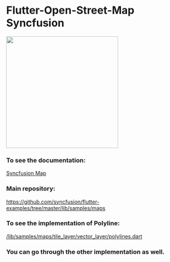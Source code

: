 # Flutter-Open-Street-Map Syncfusion

<img src="https://cdn.syncfusion.com/content/images/company-logos/Syncfusion_Logo_Image.png" height="300" width="300">

### To see the documentation:
<a href="https://help.syncfusion.com/flutter/maps/overview" target="_blank">Syncfusion Map</a>

### Main repository:
<a>https://github.com/syncfusion/flutter-examples/tree/master/lib/samples/maps<a>

### To see the implementation of Polyline:
<a href="https://github.com/Tamim200042130/Flutter-Open-Street-Map/blob/syncfusion/lib/samples/maps/tile_layer/vector_layer/polylines.dart" target="_blank">/lib/samples/maps/tile_layer/vector_layer/polylines.dart</a>

### You can go through the other implementation as well.

